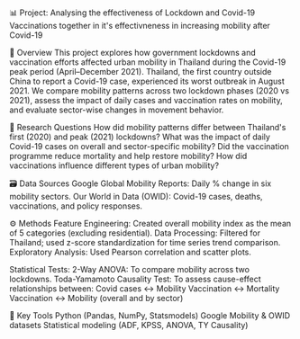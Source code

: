 📊 Project:
Analysing the effectiveness of Lockdown and Covid-19 Vaccinations together in it's effectivneness in increasing mobility after Covid-19

📘 Overview
This project explores how government lockdowns and vaccination efforts affected urban mobility in Thailand during the Covid-19 peak period (April–December 2021). Thailand, the first country outside China to report a Covid-19 case, experienced its worst outbreak in August 2021. We compare mobility patterns across two lockdown phases (2020 vs 2021), assess the impact of daily cases and vaccination rates on mobility, and evaluate sector-wise changes in movement behavior.

🎯 Research Questions
How did mobility patterns differ between Thailand's first (2020) and peak (2021) lockdowns?
What was the impact of daily Covid-19 cases on overall and sector-specific mobility?
Did the vaccination programme reduce mortality and help restore mobility?
How did vaccinations influence different types of urban mobility?

🗃️ Data Sources
Google Global Mobility Reports: Daily % change in six mobility sectors.
Our World in Data (OWID): Covid-19 cases, deaths, vaccinations, and policy responses.

⚙️ Methods
Feature Engineering: Created overall mobility index as the mean of 5 categories (excluding residential).
Data Processing: Filtered for Thailand; used z-score standardization for time series trend comparison.
Exploratory Analysis: Used Pearson correlation and scatter plots.

Statistical Tests:
2-Way ANOVA: To compare mobility across two lockdowns.
Toda-Yamamoto Causality Test: To assess cause-effect relationships between:
Covid cases ↔ Mobility
Vaccination ↔ Mortality
Vaccination ↔ Mobility (overall and by sector)

📌 Key Tools
Python (Pandas, NumPy, Statsmodels)
Google Mobility & OWID datasets
Statistical modeling (ADF, KPSS, ANOVA, TY Causality)
